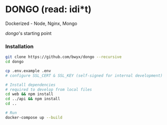 # DONGO (read: idi*t)
Dockerized - Node, Nginx, Mongo

_dongo_'s starting point

### Installation
```sh
git clone https://github.com/bwyx/dongo --recursive
cd dongo

cp .env.example .env
# configure SSL_CERT & SSL_KEY (self-signed for internal development)

# Install dependencies
# required to develop from local files
cd web && npm install
cd ../api && npm install
cd ..

# Run
docker-compose up --build
```
